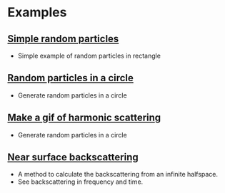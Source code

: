 # Examples

<!-- ## [Simple intro](intro/README.md)
- Introductory example where two particle positions and radii are specified
- Demonstrate plotting -->

## [Simple random particles](random_particles/README.md)
- Simple example of random particles in rectangle

<!-- ## [Two particles](two_particles/README.md)
- Specify particle positions manually
- Give different particles different radii and different material properties -->

<!-- ## [Shapes](shapes/README.md)
- Show how to plot the existing shapes
- Understand how to define a new shape -->

<!-- ## [Lens](lens/README.md)
- Use the shape functions to create particles in a new geometry
- See time response from a semi-circular wall -->

## [Random particles in a circle](random_particles_in_circle/README.md)
- Generate random particles in a circle

## [Make a gif of harmonic scattering](plot/README.md)
- Generate random particles in a circle

<!-- ## [StatisticalMoments](moments/README.md)
- How to extract statistical information from a batch of simulations, in this
  case: mean, standard deviation, skew and kurtosis (also known as moments). -->

## [Near surface backscattering](near_surface_backscattering/README.md)
- A method to calculate the backscattering from an infinite halfspace.
- See backscattering in frequency and time.
